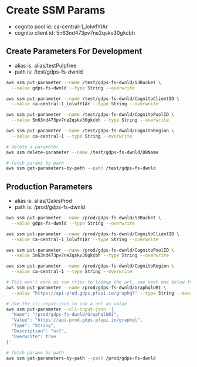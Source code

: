 # Create SSM Params

* cognito pool id: ca-central-1_lolwfYIAr
* cognito client id: 5n63nd473pv7ne2qskv30gkcbh

## Create Parameters For Development

* alias is: alias/testPulpfree
* path is: /test/gdps-fs-dwnld

``` bash
aws ssm put-parameter --name /test/gdps-fs-dwnld/S3Bucket \
  --value gdps-fs-dwnld --type String --overwrite

aws ssm put-parameter --name /test/gdps-fs-dwnld/CognitoClientID \
  --value ca-central-1_lolwfYIAr --type String --overwrite

aws ssm put-parameter --name /test/gdps-fs-dwnld/CognitoPoolID \
  --value 5n63nd473pv7ne2qskv30gkcbh --type String --overwrite

aws ssm put-parameter --name /test/gdps-fs-dwnld/CognitoRegion \
  --value ca-central-1 --type String --overwrite

# delete a parameter
aws ssm delete-parameter --name /test/gdps-fs-dwnld/DBName

# fetch params by path
aws ssm get-parameters-by-path --path /test/gdps-fs-dwnld
```

## Production Parameters

* alias is: alias/GalesProd
* path is: /prod/gdps-fs-dwnld

``` bash
aws ssm put-parameter --name /prod/gdps-fs-dwnld/S3Bucket \
  --value gdps-fs-dwnld --type String --overwrite

aws ssm put-parameter --name /prod/gdps-fs-dwnld/CognitoClientID \
  --value ca-central-1_lolwfYIAr --type String --overwrite

aws ssm put-parameter --name /prod/gdps-fs-dwnld/CognitoPoolID \
  --value 5n63nd473pv7ne2qskv30gkcbh --type String --overwrite

aws ssm put-parameter --name /prod/gdps-fs-dwnld/CognitoRegion \
  --value ca-central-1 --type String --overwrite

# This won't work as ssm tries to lookup the url, see next one below for method that works
aws ssm put-parameter --name /prod/gdps-fs-dwnld/GraphqlURI \
  --value "https://api-prod.gdps.pfapi.io/graphql" --type String --overwrite

# Use the cli-input-json to use a url as value
aws ssm put-parameter --cli-input-json '{
  "Name": "/prod/gdps-fs-dwnld/GraphqlURI",
  "Value": "https://api-prod.gdps.pfapi.io/graphql",
  "Type": "String",
  "Description": "url",
  "Overwrite": true
}'

# fetch params by path
aws ssm get-parameters-by-path --path /prod/gdps-fs-dwnld

```
